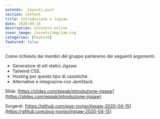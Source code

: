 ```yaml
---
extends: _layouts.post
section: content
title: Introduzione a Jigsaw
date: 2020-04-15
description: Incontro online
cover_image: /assets/img/jam.svg
categories: [feature]
featured: false
---
```

Come richiesto dai membri del gruppo parleremo dei seguenti argomenti:

- Generatore di siti statici Jigsaw.
- Tailwind CSS.
- Hosting per questo tipo di casistiche.
- Alternative e integrazine con JamStack.

Slide:
[https://slides.com/eppak/introduzione-jigsaw](https://slides.com/eppak/introduzione-jigsaw)

Sorgenti:
[https://github.com/pug-rovigo/jigsaw-2020-04-15](https://github.com/pug-rovigo/jigsaw-2020-04-15)


